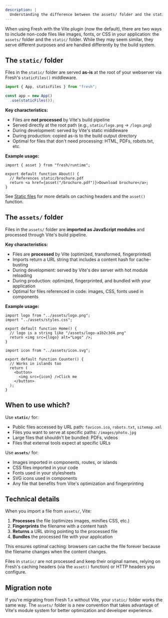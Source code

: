 ```yaml
---
description: |
  Understanding the difference between the assets/ folder and the static/ folder when using Fresh with Vite.
---
```


When using Fresh with the Vite plugin (now the default), there are two ways to
include non-code files like images, fonts, or CSS in your application: the
`assets/` folder and the `static/` folder. While they may seem similar, they
serve different purposes and are handled differently by the build system.

## The `static/` folder

Files in the `static/` folder are served **as-is** at the root of your webserver
via Fresh's `staticFiles()` middleware.

```ts main.ts
import { App, staticFiles } from "fresh";

const app = new App()
  .use(staticFiles());
```

**Key characteristics:**

- Files are **not processed** by Vite's build pipeline
- Served directly at the root path (e.g., `static/logo.png` → `/logo.png`)
- During development: served by Vite's static middleware
- During production: copied as-is to the build output directory
- Optimal for files that don't need processing: HTML, PDFs, robots.txt, etc.

**Example usage:**

```tsx routes/about.tsx
import { asset } from "fresh/runtime";

export default function About() {
  // References static/brochure.pdf
  return <a href={asset("/brochure.pdf")}>Download brochure</a>;
}
```

See [Static files](/docs/concepts/static-files) for more details on caching
headers and the `asset()` function.

## The `assets/` folder

Files in the `assets/` folder are **imported as JavaScript modules** and
processed through Vite's build pipeline.

**Key characteristics:**

- Files are **processed** by Vite (optimized, transformed, fingerprinted)
- Imports return a URL string that includes a content hash for cache-busting
- During development: served by Vite's dev server with hot module reloading
- During production: optimized, fingerprinted, and bundled with your application
- Optimal for files referenced in code: images, CSS, fonts used in components

**Example usage:**

```tsx routes/home.tsx
import logo from "../assets/logo.png";
import "../assets/styles.css";

export default function Home() {
  // logo is a string like "/assets/logo-a1b2c3d4.png"
  return <img src={logo} alt="Logo" />;
}
```

```tsx islands/counter.tsx
import icon from "../assets/icon.svg";

export default function Counter() {
  // Works in islands too
  return (
    <button>
      <img src={icon} />Click me
    </button>
  );
}
```

## When to use which?

Use **`static/`** for:

- Public files accessed by URL path: `favicon.ico`, `robots.txt`, `sitemap.xml`
- Files you want to serve at specific paths: `/images/photo.jpg`
- Large files that shouldn't be bundled: PDFs, videos
- Files that external tools expect at specific URLs

Use **`assets/`** for:

- Images imported in components, routes, or islands
- CSS files imported in your code
- Fonts used in your stylesheets
- SVG icons used in components
- Any file that benefits from Vite's optimization and fingerprinting

## Technical details

When you import a file from `assets/`, Vite:

1. **Processes** the file (optimizes images, minifies CSS, etc.)
2. **Fingerprints** the filename with a content hash
3. **Returns** a URL string pointing to the processed file
4. **Bundles** the processed file with your application

This ensures optimal caching: browsers can cache the file forever because the
filename changes when the content changes.

Files in `static/` are not processed and keep their original names, relying on
Fresh's caching headers (via the `asset()` function) or HTTP headers you
configure.

## Migration note

If you're migrating from Fresh 1.x without Vite, your `static/` folder works the
same way. The `assets/` folder is a new convention that takes advantage of
Vite's module system for better optimization and developer experience.
